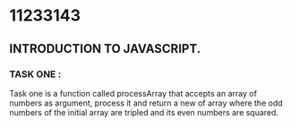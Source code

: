 # 11233143

## INTRODUCTION TO JAVASCRIPT.

### TASK ONE :
Task one is a function called processArray that accepts an array of numbers as argument, process it and return a new of array where the odd numbers of the initial array are tripled and its even numbers are squared. 

